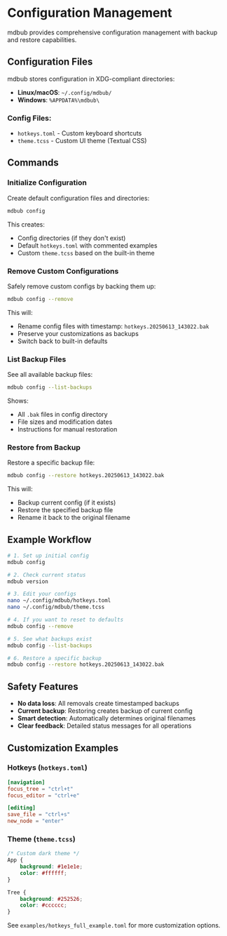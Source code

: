 # Configuration Management

mdbub provides comprehensive configuration management with backup and restore capabilities.

## Configuration Files

mdbub stores configuration in XDG-compliant directories:

- **Linux/macOS**: `~/.config/mdbub/`
- **Windows**: `%APPDATA%\mdbub\`

### Config Files:
- `hotkeys.toml` - Custom keyboard shortcuts
- `theme.tcss` - Custom UI theme (Textual CSS)

## Commands

### Initialize Configuration
Create default configuration files and directories:
```bash
mdbub config
```

This creates:
- Config directories (if they don't exist)
- Default `hotkeys.toml` with commented examples
- Custom `theme.tcss` based on the built-in theme

### Remove Custom Configurations
Safely remove custom configs by backing them up:
```bash
mdbub config --remove
```

This will:
- Rename config files with timestamp: `hotkeys.20250613_143022.bak`
- Preserve your customizations as backups
- Switch back to built-in defaults

### List Backup Files
See all available backup files:
```bash
mdbub config --list-backups
```

Shows:
- All `.bak` files in config directory
- File sizes and modification dates
- Instructions for manual restoration

### Restore from Backup
Restore a specific backup file:
```bash
mdbub config --restore hotkeys.20250613_143022.bak
```

This will:
- Backup current config (if it exists)
- Restore the specified backup file
- Rename it back to the original filename

## Example Workflow

```bash
# 1. Set up initial config
mdbub config

# 2. Check current status
mdbub version

# 3. Edit your configs
nano ~/.config/mdbub/hotkeys.toml
nano ~/.config/mdbub/theme.tcss

# 4. If you want to reset to defaults
mdbub config --remove

# 5. See what backups exist
mdbub config --list-backups

# 6. Restore a specific backup
mdbub config --restore hotkeys.20250613_143022.bak
```

## Safety Features

- **No data loss**: All removals create timestamped backups
- **Current backup**: Restoring creates backup of current config
- **Smart detection**: Automatically determines original filenames
- **Clear feedback**: Detailed status messages for all operations

## Customization Examples

### Hotkeys (`hotkeys.toml`)
```toml
[navigation]
focus_tree = "ctrl+t"
focus_editor = "ctrl+e"

[editing]
save_file = "ctrl+s"
new_node = "enter"
```

### Theme (`theme.tcss`)
```css
/* Custom dark theme */
App {
    background: #1e1e1e;
    color: #ffffff;
}

Tree {
    background: #252526;
    color: #cccccc;
}
```

See `examples/hotkeys_full_example.toml` for more customization options.

